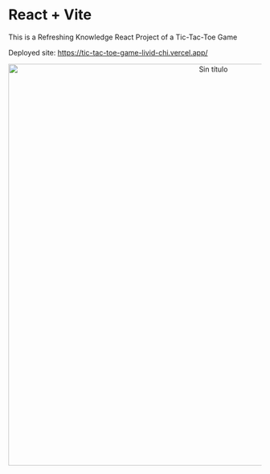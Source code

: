 # React + Vite

This is a Refreshing Knowledge React Project of a Tic-Tac-Toe Game

Deployed site: https://tic-tac-toe-game-livid-chi.vercel.app/

<p align="center">
  <img height="800" src="https://i.ibb.co/yNm45P0/Sin-t-tulo.jpg" alt="Sin título">
</p>
